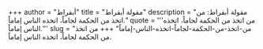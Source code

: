 +++
author = "أبقراط"
title = "مقولة أبقراط"
description = "مقولة أبقراط: من اتخذ من الحكمة لجاماً، اتخذه الناس إماماً."
quote = '''من اتخذ من الحكمة لجاماً، اتخذه الناس إماماً.'''
slug = "من-اتخذ-من-الحكمة-لجاماً-اتخذه-الناس-إماماً"
+++
من اتخذ من الحكمة لجاماً، اتخذه الناس إماماً.
